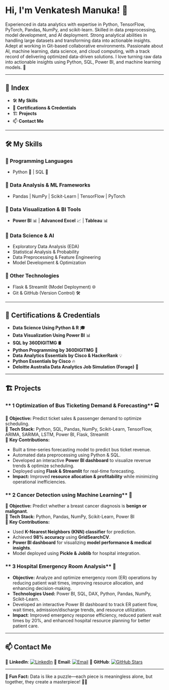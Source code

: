 #  Hi, I'm Venkatesh Manuka! 👋

Experienced in data analytics with expertise in Python, TensorFlow, PyTorch, Pandas, NumPy, and scikit-learn. Skilled in data preprocessing, model development, and AI deployment. Strong analytical abilities in handling large datasets and transforming data into actionable insights. Adept at working in Git-based collaborative environments. Passionate about AI, machine learning, data science, and cloud computing, with a track record of delivering optimized data-driven solutions. I love turning raw data into actionable insights using Python, SQL, Power BI, and machine learning models. 🚀

---

## 📑 Index

- 🛠️ **My Skills**
- 🌱 **Certifications & Credentials**
- 🏗️ **Projects**
- 📫 **Contact Me**

---

## 🛠️ My Skills

### **🔹 Programming Languages**

- Python 🐍 | SQL 💾

### **🔹 Data Analysis & ML Frameworks**

- Pandas | NumPy | Scikit-Learn | TensorFlow | PyTorch

### **🔹 Data Visualization & BI Tools**

- **Power BI** 📊 | **Advanced Excel** 📈 | **Tableau** 📊

### **🔹 Data Science & AI**

- Exploratory Data Analysis (EDA)
- Statistical Analysis & Probability
- Data Preprocessing & Feature Engineering
- Model Development & Optimization

### **🔹 Other Technologies**

- Flask & Streamlit (Model Deployment) 🌐
- Git & GitHub (Version Control) 🛠️

---

## 🌱 Certifications & Credentials

- **Data Science Using Python & R** 🎓
- **Data Visualization Using Power BI** 📊
- **SQL by 360DIGITMG** 🛢️
- **Python Programming by 360DIGITMG** 🐍
- **Data Analytics Essentials by Cisco & HackerRank** 💡
- **Python Essentials by Cisco** 🔥
- **Deloitte Australia Data Analytics Job Simulation (Forage)** 🏢

---

## 🏗️ Projects

### ** **1** Optimization of Bus Ticketing Demand & Forecasting** 🚍

🔹 **Objective:** Predict ticket sales & passenger demand to optimize scheduling.\
🔹 **Tech Stack:** Python, SQL, Pandas, NumPy, Scikit-Learn, TensorFlow, ARIMA, SARIMA, LSTM, Power BI, Flask, Streamlit\
🔹 **Key Contributions:**

- Built a time-series forecasting model to predict bus ticket revenue.
- Automated data preprocessing using Python & SQL.
- Developed an interactive **Power BI dashboard** to visualize revenue trends & optimize scheduling.
- Deployed using **Flask & Streamlit** for real-time forecasting.
- **Impact:** Improved **resource allocation & profitability** while minimizing operational inefficiencies.

### ** **2** Cancer Detection using Machine Learning** 🏥

🔹 **Objective:** Predict whether a breast cancer diagnosis is **benign or malignant**.\
🔹 **Tech Stack:** Python, Pandas, NumPy, Scikit-Learn, Power BI\
🔹 **Key Contributions:**

- Used **K-Nearest Neighbors (KNN) classifier** for prediction.
- Achieved **98% accuracy** using **GridSearchCV**.
- **Power BI dashboard** for visualizing **model performance & medical insights**.
- Model deployed using **Pickle & Joblib** for hospital integration.

### ** **3** Hospital Emergency Room Analysis** 🏥

- **Objective:** Analyze and optimize emergency room (ER) operations by reducing patient wait times, improving resource allocation, and enhancing decision-making.
- **Technologies Used:** Power BI, SQL, DAX, Python, Pandas, NumPy, Scikit-Learn.
- Developed an interactive Power BI dashboard to track ER patient flow, wait times, admission/discharge trends, and resource utilization.
- **Impact**: Improved emergency response efficiency, reduced patient wait times by 20%, and enhanced hospital resource planning for better patient care.

---

## 📫 Contact Me

🔹 **LinkedIn**: [![LinkedIn](https://img.shields.io/badge/LinkedIn-Connect-blue?style=flat&logo=linkedin)](https://www.linkedin.com/in/venkatesh-manuka/)
🔹 **Email**: [![Email](https://img.shields.io/badge/Email-Contact-red?style=flat&logo=gmail)](mailto:venkateshmanuka123@gmail.com)
🔹 **GitHub**: [![GitHub Stars](https://img.shields.io/github/stars/venkatesh-manuka?style=social)](https://github.com/venkateshmanuka/Venkatesh-Manuka)

---

**📌 Fun Fact:** Data is like a puzzle—each piece is meaningless alone, but together, they create a masterpiece! 🧩✨

